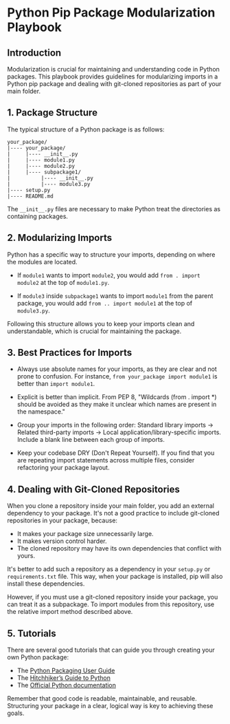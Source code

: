 # Python Pip Package Modularization Playbook

## Introduction
Modularization is crucial for maintaining and understanding code in Python packages. This playbook provides guidelines for modularizing imports in a Python pip package and dealing with git-cloned repositories as part of your main folder.

## 1. Package Structure

The typical structure of a Python package is as follows:

```
your_package/
|---- your_package/
|     |---- __init__.py
|     |---- module1.py
|     |---- module2.py
|     |---- subpackage1/
|          |---- __init__.py
|          |---- module3.py
|---- setup.py
|---- README.md
```

The `__init__.py` files are necessary to make Python treat the directories as containing packages. 

## 2. Modularizing Imports

Python has a specific way to structure your imports, depending on where the modules are located.

- If `module1` wants to import `module2`, you would add `from . import module2` at the top of `module1.py`.

- If `module3` inside `subpackage1` wants to import `module1` from the parent package, you would add `from .. import module1` at the top of `module3.py`.

Following this structure allows you to keep your imports clean and understandable, which is crucial for maintaining the package.

## 3. Best Practices for Imports

- Always use absolute names for your imports, as they are clear and not prone to confusion. For instance, `from your_package import module1` is better than `import module1`.

- Explicit is better than implicit. From PEP 8, "Wildcards (from . import *) should be avoided as they make it unclear which names are present in the namespace."

- Group your imports in the following order: Standard library imports -> Related third-party imports -> Local application/library-specific imports. Include a blank line between each group of imports.

- Keep your codebase DRY (Don't Repeat Yourself). If you find that you are repeating import statements across multiple files, consider refactoring your package layout.

## 4. Dealing with Git-Cloned Repositories

When you clone a repository inside your main folder, you add an external dependency to your package. It's not a good practice to include git-cloned repositories in your package, because:

- It makes your package size unnecessarily large.
- It makes version control harder.
- The cloned repository may have its own dependencies that conflict with yours.

It's better to add such a repository as a dependency in your `setup.py` or `requirements.txt` file. This way, when your package is installed, pip will also install these dependencies. 

However, if you must use a git-cloned repository inside your package, you can treat it as a subpackage. To import modules from this repository, use the relative import method described above.

## 5. Tutorials
There are several good tutorials that can guide you through creating your own Python package:

- The [Python Packaging User Guide](https://packaging.python.org/tutorials/packaging-projects/)
- The [Hitchhiker’s Guide to Python](https://docs.python-guide.org/writing/structure/)
- The [Official Python documentation](https://docs.python.org/3/tutorial/modules.html#packages)

Remember that good code is readable, maintainable, and reusable. Structuring your package in a clear, logical way is key to achieving these goals.
